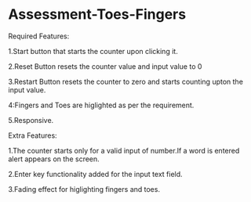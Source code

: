# Assessment-Toes-Fingers
Required Features:

1.Start button that starts the counter upon clicking it.

2.Reset Button resets the counter value and input value to 0

3.Restart Button resets the counter to zero and starts counting upton the input value.

4:Fingers and Toes are higlighted as per the requirement.

5.Responsive.

Extra Features:

1.The counter starts only for a valid input of number.If a word is entered alert appears on the screen.

2.Enter key functionality added for the input text field.

3.Fading effect for higlighting fingers and toes.

